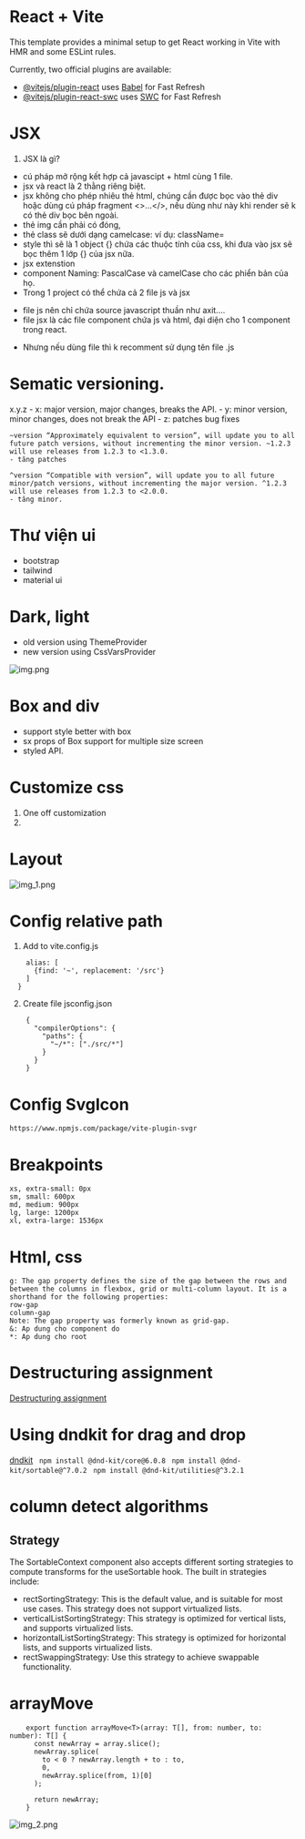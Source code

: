 # React + Vite

This template provides a minimal setup to get React working in Vite with HMR and some ESLint rules.

Currently, two official plugins are available:

- [@vitejs/plugin-react](https://github.com/vitejs/vite-plugin-react/blob/main/packages/plugin-react/README.md) uses [Babel](https://babeljs.io/) for Fast Refresh
- [@vitejs/plugin-react-swc](https://github.com/vitejs/vite-plugin-react-swc) uses [SWC](https://swc.rs/) for Fast Refresh

# JSX
1. JSX là gì?
- cú pháp mở rộng kết hợp cả javascipt + html cùng 1 file.
- jsx và react là 2 thằng riêng biệt.
- jsx không cho phép nhiêu thẻ html, chúng cần được bọc vào thẻ div hoặc dùng cú pháp fragment <>...</>, nếu dùng như này khi render sẽ k có thẻ div bọc bên ngoài.
- thẻ img cần phải có đóng, <img/>
- thẻ class sẽ dưới dạng camelcase: ví dụ: className=
- style thì sẽ là 1 object {} chứa các thuộc tính của css, khi đưa vào jsx sẽ bọc thêm 1 lớp {} của jsx nữa.
- jsx extenstion
- component Naming: PascalCase và camelCase cho các phiển bản của họ.
- Trong 1 project có thể chứa cả 2 file js và jsx
+ file js nên chỉ chứa source javascript thuần như axit....
+ file jsx là các file component chứa js và html, đại diện cho 1 component trong react.
- Nhưng nếu dùng file thì k recomment sử dụng tên file .js

# Sematic versioning.
x.y.z
    - x: major version, major changes, breaks the API.
    - y: minor version, minor changes, does not break the API
    - z: patches bug fixes
```
~version “Approximately equivalent to version”, will update you to all future patch versions, without incrementing the minor version. ~1.2.3 will use releases from 1.2.3 to <1.3.0.
- tăng patches

^version “Compatible with version”, will update you to all future minor/patch versions, without incrementing the major version. ^1.2.3 will use releases from 1.2.3 to <2.0.0.
- tăng minor.
```

# Thư viện ui
- bootstrap
- tailwind
- material ui

# Dark, light
- old version using ThemeProvider
- new version using CssVarsProvider

![img.png](img.png)

# Box and div
- support style better with box
- sx props of Box support for multiple size screen
- styled API.

# Customize css
1. One off customization
2. 

# Layout
![img_1.png](img_1.png)


# Config relative path
1. Add to vite.config.js
```resolve: {
    alias: [
      {find: '~', replacement: '/src'}
    ]
  }
```
2. Create file jsconfig.json
```
    {
      "compilerOptions": {
        "paths": {
          "~/*": ["./src/*"]
        }
      }
    }
```

# Config SvgIcon
    https://www.npmjs.com/package/vite-plugin-svgr

# Breakpoints
    xs, extra-small: 0px
    sm, small: 600px
    md, medium: 900px
    lg, large: 1200px
    xl, extra-large: 1536px
# Html, css
    g: The gap property defines the size of the gap between the rows and between the columns in flexbox, grid or multi-column layout. It is a shorthand for the following properties:
    row-gap
    column-gap
    Note: The gap property was formerly known as grid-gap.
    &: Ap dung cho component do
    *: Ap dung cho root

# Destructuring assignment
[Destructuring assignment](https://developer.mozilla.org/en-US/docs/Web/JavaScript/Reference/Operators/Destructuring_assignment)

# Using dndkit for drag and drop
[dndkit](https://dndkit.com/)
`` npm install @dnd-kit/core@6.0.8``
`` npm install @dnd-kit/sortable@^7.0.2``
`` npm install @dnd-kit/utilities@^3.2.1``

# column detect algorithms

## Strategy
The SortableContext component also accepts different sorting strategies to compute transforms for the useSortable hook. The built in strategies include:
  - rectSortingStrategy:  This is the default value, and is suitable for most use cases. This strategy does not support virtualized lists.
  - verticalListSortingStrategy: This strategy is optimized for vertical lists, and supports virtualized lists.
  - horizontalListSortingStrategy: This strategy is optimized for horizontal lists, and supports virtualized lists.
  - rectSwappingStrategy: Use this strategy to achieve swappable functionality.

# arrayMove
```
    export function arrayMove<T>(array: T[], from: number, to: number): T[] {
      const newArray = array.slice();
      newArray.splice(
        to < 0 ? newArray.length + to : to,
        0,
        newArray.splice(from, 1)[0]
      );
    
      return newArray;
    }
```
![img_2.png](img_2.png)

